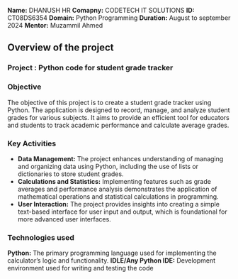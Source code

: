 **Name:** DHANUSH HR
**Comapny:** CODETECH IT SOLUTIONS
**ID:** CT08DS6354
**Domain:** Python Programming
**Duration:** August to september 2024
**Mentor:** Muzammil Ahmed


## Overview of the project 

### Project : Python code for student grade tracker

### Objective 
The objective of this project is to create a student grade tracker using Python. The application is designed to record, manage, and analyze student grades for various subjects. It aims to provide an efficient tool for educators and students to track academic performance and calculate average grades.

### Key Activities 
- **Data Management:** The project enhances understanding of managing and organizing data using Python, including the use of lists or dictionaries to store student grades.
- **Calculations and Statistics:** Implementing features such as grade averages and performance analysis demonstrates the application of mathematical operations and statistical calculations in programming.
- **User Interaction:** The project provides insights into creating a simple text-based interface for user input and output, which is foundational for more advanced user interfaces.

### Technologies used
**Python:** The primary programming language used for implementing the calculator’s logic and functionality.
**IDLE/Any Python IDE:** Development environment used for writing and testing the code
